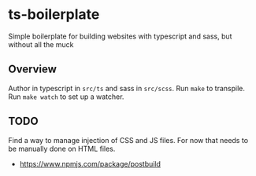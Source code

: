# ts-boilerplate
Simple boilerplate for building websites with typescript and sass, but without all the muck

## Overview

Author in typescript in `src/ts` and sass in `src/scss`. Run `make` to transpile. Run `make watch` to set up a watcher.

## TODO

Find a way to manage injection of CSS and JS files. For now that needs to be manually done on HTML files.

- https://www.npmjs.com/package/postbuild
